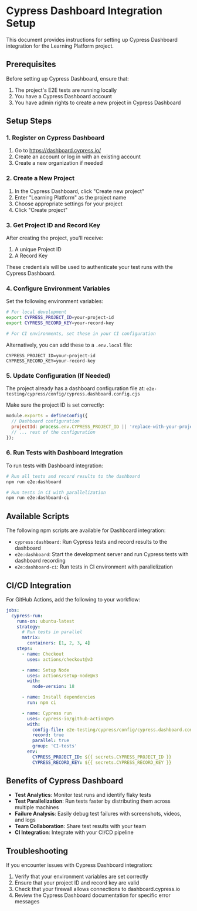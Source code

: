 # Cypress Dashboard Integration Setup

This document provides instructions for setting up Cypress Dashboard integration for the Learning Platform project.

## Prerequisites

Before setting up Cypress Dashboard, ensure that:

1. The project's E2E tests are running locally
2. You have a Cypress Dashboard account
3. You have admin rights to create a new project in Cypress Dashboard

## Setup Steps

### 1. Register on Cypress Dashboard

1. Go to https://dashboard.cypress.io/
2. Create an account or log in with an existing account
3. Create a new organization if needed

### 2. Create a New Project

1. In the Cypress Dashboard, click "Create new project"
2. Enter "Learning Platform" as the project name
3. Choose appropriate settings for your project
4. Click "Create project"

### 3. Get Project ID and Record Key

After creating the project, you'll receive:

1. A unique Project ID
2. A Record Key

These credentials will be used to authenticate your test runs with the Cypress Dashboard.

### 4. Configure Environment Variables

Set the following environment variables:

```bash
# For local development
export CYPRESS_PROJECT_ID=your-project-id
export CYPRESS_RECORD_KEY=your-record-key

# For CI environments, set these in your CI configuration
```

Alternatively, you can add these to a `.env.local` file:

```
CYPRESS_PROJECT_ID=your-project-id
CYPRESS_RECORD_KEY=your-record-key
```

### 5. Update Configuration (If Needed)

The project already has a dashboard configuration file at:
`e2e-testing/cypress/config/cypress.dashboard.config.cjs`

Make sure the project ID is set correctly:

```javascript
module.exports = defineConfig({
  // Dashboard configuration
  projectId: process.env.CYPRESS_PROJECT_ID || 'replace-with-your-project-id',
  // ... rest of the configuration
});
```

### 6. Run Tests with Dashboard Integration

To run tests with Dashboard integration:

```bash
# Run all tests and record results to the dashboard
npm run e2e:dashboard

# Run tests in CI with parallelization
npm run e2e:dashboard-ci
```

## Available Scripts

The following npm scripts are available for Dashboard integration:

- `cypress:dashboard`: Run Cypress tests and record results to the dashboard
- `e2e:dashboard`: Start the development server and run Cypress tests with dashboard recording
- `e2e:dashboard-ci`: Run tests in CI environment with parallelization

## CI/CD Integration

For GitHub Actions, add the following to your workflow:

```yaml
jobs:
  cypress-run:
    runs-on: ubuntu-latest
    strategy:
      # Run tests in parallel
      matrix:
        containers: [1, 2, 3, 4]
    steps:
      - name: Checkout
        uses: actions/checkout@v3

      - name: Setup Node
        uses: actions/setup-node@v3
        with:
          node-version: 18

      - name: Install dependencies
        run: npm ci

      - name: Cypress run
        uses: cypress-io/github-action@v5
        with:
          config-file: e2e-testing/cypress/config/cypress.dashboard.config.cjs
          record: true
          parallel: true
          group: 'CI-tests'
        env:
          CYPRESS_PROJECT_ID: ${{ secrets.CYPRESS_PROJECT_ID }}
          CYPRESS_RECORD_KEY: ${{ secrets.CYPRESS_RECORD_KEY }}
```

## Benefits of Cypress Dashboard

- **Test Analytics**: Monitor test runs and identify flaky tests
- **Test Parallelization**: Run tests faster by distributing them across multiple machines
- **Failure Analysis**: Easily debug test failures with screenshots, videos, and logs
- **Team Collaboration**: Share test results with your team
- **CI Integration**: Integrate with your CI/CD pipeline

## Troubleshooting

If you encounter issues with Cypress Dashboard integration:

1. Verify that your environment variables are set correctly
2. Ensure that your project ID and record key are valid
3. Check that your firewall allows connections to dashboard.cypress.io
4. Review the Cypress Dashboard documentation for specific error messages